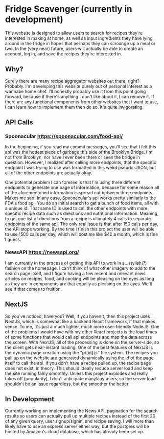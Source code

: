 # Fridge Scavenger (currently in development)
This website is designed to allow users to search for recipes they're interested in making at home, as well as input ingredients they have lying around in the fridge in hopes that perhaps they can scrounge up a meal or two. In the (very near) future, users will actually be able to create an account, log in, and save the recipes they're interested in.

## Why?
Surely there are many recipe aggregator websites out there, right? Probably. I'm developing this website purely out of personal interest as a wannabe home chef. I'll honestly probably use it from this point going forward, because if there's anything I don't like about it, I can remove it. If there are any functional components from other websites that I want to use, I can learn how to implement them then do so. It's quite invigorating.

## API Calls

### Spoonacular https://spoonacular.com/food-api/
In the beginning, if you read my commit messages, you'll see that I felt this api was the hottest piece of garbage this side of the Brooklyn Bridge. I'm not from Brooklyn, nor have I ever been there or seen the bridge in question. However, I realized after calling more endpoints, that the specific endpoint I was trying to use was formatted in this weird pseudo-JSON, but all of the other endpoints are actually okay. 

One potential problem I can foresee is that I'm using three different endpoints to generate one page of information, because for some reason all of the aforementoned information is spread out between three endpoints. Makes me sad. In any case, Spoonacular's api works pretty similarly to the FDA's food api. You do an initial search to get a bunch of food items, all with a unique id. That same ID is used to call the other endpoints with more specific recipe data such as directions and nutritional information. Meaning, to get one list of directions from a recipe is ultimately 4 calls to separate endpoints of the same api. The only real issue is that after 150 calls per day, the API stops working. By the time I finish this project the user will be able to use 1500 calls per day, which will cost me like $40 a month, which is fine I guess.

### NewsAPI https://newsapi.org/
I am currently in the process of getting this API to work in a...stylish(?) fashion on the homepage. I can't think of what other imagery to add to the search page itself, and I figure having a few recent and relevant news articles on recipes, food, and cooking will be pleasing on the eyes as long as they are in components are that equally as pleasing on the eyes. We'll see if that comes to fruition.

## NextJS
So you've noticed, have you? Well, if you haven't, then this project uses NextJS, which is somewhat like a backend React framework, if that makes sense. To me, it's just a much lighter, much more user-friendly NodeJS. One of the problems I would have with my other React projects is the load times of some functions that would call api endpoints and map the data across the screen. With NextJS, all of the processing is done on the server-side, so the client gets near-instant loading. One of the best features of NextJS is the dynamic page creation using the "p/[id].js" file system. The recipes you pull up on the website are generated dynamically using the id of the page itself to call the api. If you don't have a recipe pulled up, the recipe page does not exist, in theory. This should ideally reduce server load and keep the site running fairly smoothly. Unless this project explodes and really takes off (popularity), I don't anticipate many/any users, so the server load shouldn't be an issue regardless, but the smoother the better.

## In Development
Currently working on implementing the News API, pagination for the search results so users can actually pull up multiple recipes instead of the first 20 of any given query, user signup/signin, and recipe saving. I will more than likely have to use an express server either way, but the postgres will be hosted by Amazon's cloud database, which has already been set up.

